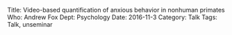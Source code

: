 Title: Video-based quantification of anxious behavior in nonhuman primates
Who: Andrew Fox
Dept: Psychology
Date: 2016-11-3
Category: Talk
Tags: Talk, unseminar
